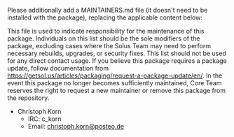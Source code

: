 Please additionally add a MAINTAINERS.md file (it doesn't need to be installed with the package), replacing the applicable content below:

This file is used to indicate responsibility for the maintenance of this package. Individuals on this list should be the sole modifiers of the package, excluding cases where the Solus Team may need to perform necessary rebuilds, upgrades, or security fixes. This list should not be used for any direct contact usage. If you believe this package requires a package update, follow documentation from https://getsol.us/articles/packaging/request-a-package-update/en/. In the event this package no longer becomes sufficiently maintained, Core Team reserves the right to request a new maintainer or remove this package from the repository.

- Christoph Korn
  - IRC: c_korn
  - Email: christoph.korn@posteo.de